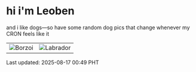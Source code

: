 # hi i'm Leoben

and i like dogs—so have some random dog pics that change whenever my CRON feels like it

|  |  |
|--------|----------|
| ![Borzoi](https://random-dog-vercel.vercel.app/api/random-borzoi?v=1755362989) | ![Labrador](https://random-dog-vercel.vercel.app/api/random-labrador?v=1755362989) |

Last updated: 2025-08-17 00:49 PHT
